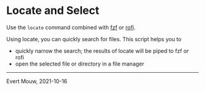 # Locate and Select

Use the `locate` command combined with
[fzf](https://github.com/junegunn/fzf)
or [rofi](https://github.com/davatorium/rofi).

Using locate, you can quickly search for files.
This script helps you to

- quickly narrow the search; the results of locate
  will be piped to fzf or rofi
- open the selected file or directory in a file manager

---

Evert Mouw, 2021-10-16
